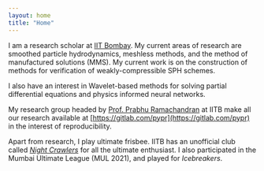 ```yaml
---
layout: home
title: "Home"
---
```


I am a research scholar at [IIT Bombay](https://www.iitb.ac.in). My current
areas of research are smoothed particle hydrodynamics, meshless methods, and the
method of manufactured solutions (MMS). My current work is on the construction
of methods for verification of weakly-compressible SPH schemes.

I also have an interest in Wavelet-based methods for solving partial
differential equations and physics informed neural networks.

My research group headed by [Prof. Prabhu
Ramachandran](https://www.aero.iitb.ac.in/~prabhu/) at IITB make all our
research available at [https://gitlab.com/pypr](https://gitlab.com/pypr) in the
interest of reproducibility.

Apart from research, I play ultimate frisbee. IITB has an unofficial club called
[*Night Crawlers*](https://www.facebook.com/iitbultimatefrisbee/) for all the
ultimate enthusiast. I also participated in the Mumbai Ultimate League (MUL
2021), and played for *Icebreakers*.